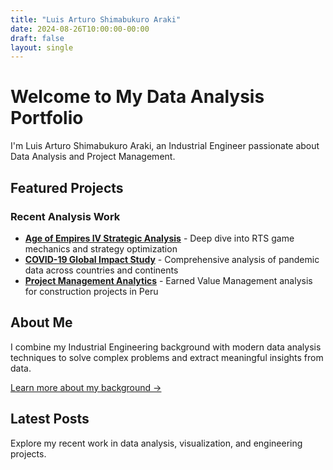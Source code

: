 ```yaml
---
title: "Luis Arturo Shimabukuro Araki"
date: 2024-08-26T10:00:00-00:00
draft: false
layout: single
---
```


# Welcome to My Data Analysis Portfolio

I'm Luis Arturo Shimabukuro Araki, an Industrial Engineer passionate about Data Analysis and Project Management.

## Featured Projects

### Recent Analysis Work

- **[Age of Empires IV Strategic Analysis](/posts/aoe4/)** - Deep dive into RTS game mechanics and strategy optimization
- **[COVID-19 Global Impact Study](/posts/covid/)** - Comprehensive analysis of pandemic data across countries and continents  
- **[Project Management Analytics](/posts/earn_value/)** - Earned Value Management analysis for construction projects in Peru

## About Me

I combine my Industrial Engineering background with modern data analysis techniques to solve complex problems and extract meaningful insights from data.

[Learn more about my background →](/abouts/)

## Latest Posts

Explore my recent work in data analysis, visualization, and engineering projects.